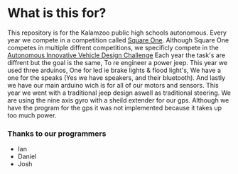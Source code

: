 # What is this for?
This repository is for the Kalamzoo public high schools autonomous. Every year we compete in a competition called [Square One](http://www.squareonenetwork.org/). Although Square One competes in multiple diffrent competitions, we specificly compete in the [Autonomous Innovative Vehicle Design Challenge](http://www.squareonenetwork.org/innovative-vehicle-design/autonomous-innovative-vehicle-design-challenge/) Each year the task's are diffrent but the goal is the same, To re engineer a power jeep. This year we used three arduinos, One for led ie brake lights & flood light's, We have a one for the speaks (Yes we have speakers, and their bluetooth). And lastly we have our main arduino wich is for all of our motors and sensors. This year we went with a traditional jeep design aswell as traditional steering. We are using the nine axis gyro with a sheild extender for our gps. Although we have the program for the gps it was not implemented because it takes up too much power.

### Thanks to our programmers
  - Ian
  - Daniel
  - Josh

